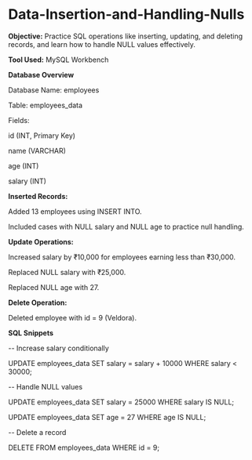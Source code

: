 # Data-Insertion-and-Handling-Nulls

**Objective:**
Practice SQL operations like inserting, updating, and deleting records, and learn how to handle NULL values effectively.

**Tool Used:**
MySQL Workbench

**Database Overview**

Database Name: employees

Table: employees_data

Fields:

id (INT, Primary Key)

name (VARCHAR)

age (INT)

salary (INT)

**Inserted Records:**

Added 13 employees using INSERT INTO.

Included cases with NULL salary and NULL age to practice null handling.

**Update Operations:**

Increased salary by ₹10,000 for employees earning less than ₹30,000.

Replaced NULL salary with ₹25,000.

Replaced NULL age with 27.

**Delete Operation:**

Deleted employee with id = 9 (Veldora).

**SQL Snippets**

-- Increase salary conditionally

UPDATE employees_data
SET salary = salary + 10000
WHERE salary < 30000;

-- Handle NULL values

UPDATE employees_data
SET salary = 25000
WHERE salary IS NULL;

UPDATE employees_data
SET age = 27
WHERE age IS NULL;

-- Delete a record

DELETE FROM employees_data
WHERE id = 9;

